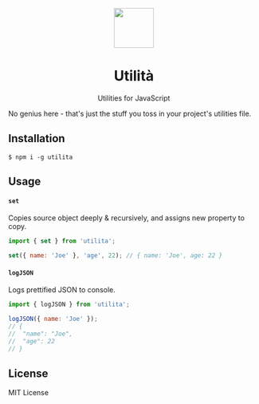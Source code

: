 <p align="center">
  <img src="https://ucasu.com/wp-content/uploads/2016/03/GIFFU-1.gif" width="80"/>
</p>

<h1 align="center">Utilità</h1>

<p align="center">Utilities for JavaScript</p>

No genius here - that's just the stuff you toss in your project's utilities file.

## Installation

```
$ npm i -g utilita
```

## Usage

#### `set`

Copies source object deeply & recursively, and assigns new property to copy.

```javascript
import { set } from 'utilita';

set({ name: 'Joe' }, 'age', 22); // { name: 'Joe', age: 22 }
```

#### `logJSON`

Logs prettified JSON to console.

```javascript
import { logJSON } from 'utilita';

logJSON({ name: 'Joe' }); 
// {
//  "name": "Joe",
//  "age": 22
// }
```

## License

MIT License
